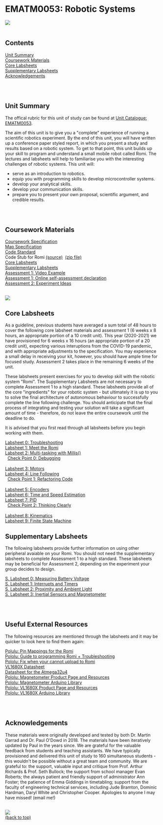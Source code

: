 # EMATM0053: Robotic Systems

<img src="https://github.com/paulodowd/EMATM0053_20_21/blob/main/images/banner4.JPG?raw=true"/>
<br><br>

## Contents

<a href="https://github.com/paulodowd/EMATM0053_20_21#unit-summary">Unit Summary</a>
<br>
<a href="https://github.com/paulodowd/EMATM0053_20_21#coursework-materials">Coursework Materials</a>
<br>
<a href="https://github.com/paulodowd/EMATM0053_20_21#core-labsheets">Core Labsheets</a>
<br>
<a href="https://github.com/paulodowd/EMATM0053_20_21#supplementary-labsheets">Supplementary Labsheets</a>
<br>
<a href="https://github.com/paulodowd/EMATM0053_20_21#Acknowledgements">Acknowledgements</a>
<br>

<br><br>
## Unit Summary

The offical rubric for this unit of study can be found at <a href="https://www.bris.ac.uk/unit-programme-catalogue/UnitDetails.jsa?unitCode=EMATM0053">Unit Catalogue: EMATM0053</a>.

The aim of this unit is to give you a "complete" experience of running a scientific robotics experiment.  By the end of this unit, you will have written up a conference paper styled report, in which you present a study and results based on a robotic system.  To get to that point, this unit builds up your skill to program and understand a small mobile robot called Romi.  The lectures and labsheets will help to familiarise you with the interesting challenges of robotic systems.  This unit will:
- serve as an introduction to robotics.
- equip you with programming skills to develop microcontroller systems.
- develop your analytical skills.
- develop your communication skills.
- prepare you to present your own proposal, scientific argument, and credible results.


<br><br>
## Coursework Materials

<a href="https://github.com/paulodowd/EMATM0053_20_21/blob/main/Specifications/Coursework%20Specification.ipynb">Coursework Specification</a>
<br><a href="https://github.com/paulodowd/EMATM0053_20_21/blob/main/Specifications/Map_Specification.ipynb">Map Specification</a>
<br><a href="https://github.com/paulodowd/EMATM0053_20_21/blob/main/Specifications/Code%20Standard.ipynb">Code Standard</a>
<br>Code Stub for Romi&nbsp;<a href="https://github.com/paulodowd/EMATM0053_20_21/tree/master/Romi_CodeStub">(source)</a>&nbsp;&nbsp;<a href="https://github.com/paulodowd/EMATM0053_20_21/raw/master/Zips/Romi_CodeStub.zip">(zip file)</a>
<br><a href="https://github.com/paulodowd/EMATM0053_20_21#core-labsheets">Core Labsheets</a>
<br><a href="https://github.com/paulodowd/EMATM0053_20_21#supplementary-labsheets">Supplementary Labsheets</a>
<br><a href="https://youtu.be/1KSfrGdXLC4">Assessment 1: Video Example</a>
<br><a href="https://forms.office.com/Pages/ResponsePage.aspx?id=MH_ksn3NTkql2rGM8aQVG-VYf_NwHsJJlDfANaYLGz1UOFZIUE9OTUs5S1A1Wk83VTAyMUI1TzBYUy4u">Assessment 1: Online self-assessment declaration</a>
<br><a href="https://github.com/paulodowd/EMATM0053_20_21/blob/main/Specifications/AS2_ExperimentIdeas.ipynb">Assessment 2: Experiment Ideas</a>

<br>
<img src="https://github.com/paulodowd/EMATM0053_20_21/blob/main/images/banner1.JPG?raw=true"/>
<br>

## Core Labsheets

As a guideline, previous students have averaged a sum total of 48 hours to cover the following core labsheet materials and assessment 1 (6 weeks x 8 hours, an appropriate portion of a 10 credit unit).  This year (2020-2021) we have provisioned for 6 weeks x 16 hours (an appropriate portion of a 20 credit unit), expecting various interuptions from the COVID-19 pandemic, and with appropriate adjustments to the specification. You may experience a small delay in receiving your kit, however, you should have ample time for focused study.  Assessment 2 takes place in the remaining 6 weeks of the unit.

These labsheets present exercises for you to develop skill with the robotic system "Romi".  The Supplementary Labsheets are not necessary to complete Assessment 1 to a high standard.  These labsheets provide all of the core "ingredients" for your robotic system - but ultimately it is up to you to solve the final architecture of autonomous behaviour to successfully complete the line following challenge. You should anticipate that the final process of integrating and testing your solution will take a significant amount of time - therefore, do not leave the entire coursework until the deadline to do.

It is advised that you first read through all labsheets before you begin working with them.  

<a href="https://github.com/paulodowd/EMATM0053_20_21/blob/main/Labsheets/Core/L0_Troubleshooting.ipynb">Labsheet 0: Troubleshooting</a>
<br><a href="https://github.com/paulodowd/EMATM0053_20_21/blob/main/Labsheets/Core/L1_MeetTheRomi.ipynb">Labsheet 1: Meet the Romi</a>
<br><a href="https://github.com/paulodowd/EMATM0053_20_21/blob/main/Labsheets/Core/L2_MultiTaskingWithMillis.ipynb">Labsheet 2: Multi-tasking with Millis()</a>
<br>&nbsp;&nbsp;<a href="https://github.com/paulodowd/EMATM0053_20_21/blob/main/Labsheets/Core/C0_Debugging.ipynb">Check Point 0: Debugging</a>
<br>
<br><a href="https://github.com/paulodowd/EMATM0053_20_21/blob/main/Labsheets/Core/L3_Motors.ipynb">Labsheet 3: Motors</a>
<br><a href="https://github.com/paulodowd/EMATM0053_20_21/blob/main/Labsheets/Core/L4_Linefollowing.ipynb">Labsheet 4: Line Following</a>
<br>&nbsp;&nbsp;<a href="https://github.com/paulodowd/EMATM0053_20_21/blob/main/Labsheets/Core/C1_Refactoring.ipynb">Check Point 1: Refactoring Code</a>
<br>
<br><a href="https://github.com/paulodowd/EMATM0053_20_21/blob/main/Labsheets/Core/L5_Encoders.ipynb">Labsheet 5: Encoders</a>
<br><a href="https://github.com/paulodowd/EMATM0053_20_21/blob/main/Labsheets/Core/L6_TimeAndSpeedEstimation.ipynb">Labsheet 6: Time and Speed Estimation</a>
<br><a href="https://github.com/paulodowd/EMATM0053_20_21/blob/main/Labsheets/Core/L7_PID.ipynb">Labsheet 7: PID</a>
<br>&nbsp;&nbsp;<a href="https://github.com/paulodowd/EMATM0053_20_21/blob/main/Labsheets/Core/C2_ThinkingClearly.ipynb">Check Point 2: Thinking Clearly</a>
<br>
<br><a href="https://github.com/paulodowd/EMATM0053_20_21/blob/main/Labsheets/Core/L8_Kinematics.ipynb">Labsheet 8: Kinematics</a>
<br><a href="https://github.com/paulodowd/EMATM0053_20_21/blob/main/Labsheets/Core/L9_FiniteStateMachine.ipynb">Labsheet 9: Finite State Machine</a>


## Supplementary Labsheets

The following labsheets provide further information on using other peripheral avaiable on your Romi.  You should not need the supplementary labsheets to complete Assessment 1 to a high standard.  These labsheets may be beneficial for Assessment 2, depending on the experiment your group decides to design.

<a href="https://github.com/paulodowd/EMATM0053_20_21/blob/main/Labsheets/Supplementary/SL0_MeasuringBatteryVoltage.ipynb">S. Labsheet 0: Measuring Battery Voltage</a><br>
<a href="https://github.com/paulodowd/EMATM0053_20_21/blob/main/Labsheets/Supplementary/SL1_InterruptsAndTimers.ipynb">S. Labsheet 1: Interrupts and Timers</a><br>
<a href="https://github.com/paulodowd/EMATM0053_20_21/blob/main/Labsheets/Supplementary/SL2_ProximitySensor.ipynb">S. Labsheet 2: Proximity and Ambient Light</a><br>
<a href="https://github.com/paulodowd/EMATM0053_20_21/blob/main/Labsheets/Supplementary/SL3_InertialSensors.ipynb">S. Labsheet 3: Inertial Sensors and Magnetometer</a><br>

<br><br>
## Useful External Resources

The following resources are mentioned through the labsheets and it may be quicker to look here to find them again:

<a href="https://www.pololu.com/docs/0J69/3.8">Polulu: Pin Mappings for the Romi</a><br>
<a href="https://www.pololu.com/docs/0J69/5.2">Pololu: Guide to programming Romi + Troubleshooting</a><br>
<a href="https://www.pololu.com/docs/0J69/all#9.1">Pololu: Fix when your cannot upload to Romi</a><br>
<a href="https://www.st.com/resource/en/datasheet/vl6180x.pdf">VL1680X Datasheet</a><br>
<a href="http://ww1.microchip.com/downloads/en/devicedoc/atmel-7766-8-bit-avr-atmega16u4-32u4_datasheet.pdf">Datasheet for the Atmega32u4</a><br>
<a href="https://www.pololu.com/product/2737/specs">Pololu: Magnetometer Product Page and Resources</a><br>
<a href="https://github.com/pololu/lis3mdl-arduino">Pololu: Magnetometer Arduino Library</a><br>
<a href="https://www.pololu.com/product/2489">Pololu: VL1680X Product Page and Resources</a><br>
<a href="https://github.com/pololu/vl6180x-arduino">Pololu: VL1680X Arduino Library</a><br>



<br><br>
## Acknowledgements

These materials were originally developed and tested by both Dr. Martin Garrad and Dr. Paul O'Dowd in 2018.  The materials have been iteratively updated by Paul in the years since.  We are grateful for the valuable feedback from students and teaching assistants.  We have typically provisioned and delivered this unit of study to 160 simultaneous students - this wouldn't be possible without a great team and community.  We are grateful to: the support, valuable input and critique from Prof. Arthur Richards & Prof. Seth Bullock; the support from school manager Evan Roberts; the always patient and friendly support of administrator Ann Foster; the patience of Emma Giddings in timetabling; support from the faculty of engineering technical services, including Jude Bramton, Dominic Hardman, Daryl White and Christopher Cooper.  Apologies to anyone I may have missed! (email me!)

<br>
<img src="https://github.com/paulodowd/EMATM0053_20_21/blob/main/images/banner2.JPG?raw=true"/>
<br>
<a href="https://github.com/paulodowd/EMATM0053_20_21#EMATM0053-robotic-systems">(back to top)</a>
